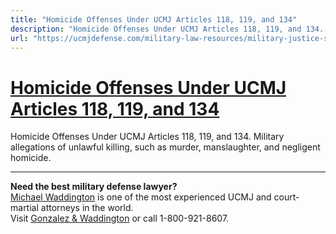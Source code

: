 ```yaml
---
title: "Homicide Offenses Under UCMJ Articles 118, 119, and 134"
description: "Homicide Offenses Under UCMJ Articles 118, 119, and 134. Military allegations of unlawful killing, such as murder, manslaughter, and negligent homicide."
url: "https://ucmjdefense.com/military-law-resources/military-justice-system-overview/types-court-martial-offenses/homicides-ucmj-arts-118-119-134.html"
---
```


# [Homicide Offenses Under UCMJ Articles 118, 119, and 134](https://ucmjdefense.com/military-law-resources/military-justice-system-overview/types-court-martial-offenses/homicides-ucmj-arts-118-119-134.html)

Homicide Offenses Under UCMJ Articles 118, 119, and 134. Military allegations of unlawful killing, such as murder, manslaughter, and negligent homicide.

---

**Need the best military defense lawyer?**  
[Michael Waddington](https://ucmjdefense.com/attorneys/michael-stewart-waddington-partner.html) is one of the most experienced UCMJ and court-martial attorneys in the world.  
Visit [Gonzalez & Waddington](https://ucmjdefense.com) or call 1-800-921-8607.
